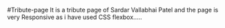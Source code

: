 #Tribute-page
It is a tribute page of Sardar Vallabhai Patel and the page is very Responsive as i have used CSS flexbox.....
